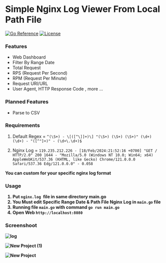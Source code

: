 Simple Nginx Log Viewer From Local Path File
======================================

[![Go Reference](https://pkg.go.dev/badge/github.com/your-username/your-app.svg)](https://pkg.go.dev/github.com/your-username/your-app)
[![License](https://img.shields.io/badge/License-MIT-blue.svg)](https://opensource.org/licenses/MIT)

### Features
- Web Dashboard
- Filter By Range Date
- Total Request
- RPS (Request Per Second)
- RPM (Request Per Minute)
- Request URI/URL
- User Agent, HTTP Response Code , more ...

### Planned Features
- Parse to CSV

### Requirements 

1. Default Regex = ``^(\S+) - \[([^\]]+)\] "(\S+) (\S+) (\S+)" (\d+) (\d+) - "([^"]+)" - (\d+\.\d+)$``

2. Nginx Log  = `119.235.212.226 - [18/Feb/2024:21:52:16 +0700] "GET / HTTP/2.0" 200 1644 - "Mozilla/5.0 (Windows NT 10.0; Win64; x64) AppleWebKit/537.36 (KHTML, like Gecko) Chrome/121.0.0.0 Safari/537.36 Edg/121.0.0.0" - 0.058`

<b> You can custom for your specific nginx log format <b>


### Usage
1. Put `nginx.log `file in same directory main.go
2. You Must edit Specific Range Date & Path File Nginx Log in `main.go` file
3. Running file `main.go` with command `go run main.go`
4. Open Web `http://localhost:8080`

### Screenshoot
![log](https://github.com/lianmafutra/Simple-Nginx-Log-Viewer-with-Go/assets/15800599/c6e8f244-43ae-4004-ae30-9da8dcb55382)

![New Project (1)](https://github.com/lianmafutra/Simple-Nginx-Log-Viewer-with-Go/assets/15800599/cb5e9b42-fc62-451a-b073-5025c1ba5294)

![New Project](https://github.com/lianmafutra/Simple-Nginx-Log-Viewer-with-Go/assets/15800599/35c9c9b1-c9a7-4f2e-9878-64f5a92e66d0)
